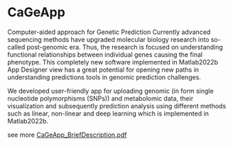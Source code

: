 # CaGeApp
Computer-aided approach for Genetic Prediction
Currently advanced sequencing methods have upgraded molecular biology research into so-called post-genomic era. Thus, the research is focused on understanding functional relationships between individual genes causing the final phenotype. This completely new software implemented in Matlab2022b App Designer view has a great potential for opening new paths in understanding predictions tools in genomic prediction challenges.

We developed user-friendly app for uploading genomic (in form single nucleotide polymorphisms (SNPs)) and metabolomic data, their visualization and subsequently prediction analysis using different methods such as linear, non-linear and deep learning which is implemented in Matlab2022b. 

see more [CaGeApp_BriefDescription.pdf](https://github.com/JanaSchwarzerova/CaGeApp/blob/main/CaGeApp_BriefDescription.pdf)


